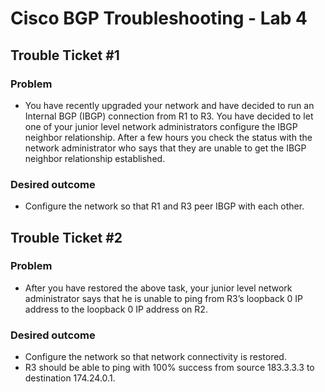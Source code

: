 # Cisco BGP Troubleshooting - Lab 4

## Trouble Ticket #1

### Problem
- You have recently upgraded your network and have decided to run an Internal BGP (IBGP) connection from R1 to R3. You have decided to let one of your junior level network administrators configure the IBGP neighbor relationship. After a few hours you check the status with the network administrator who says that they are unable to get the IBGP neighbor relationship established.

### Desired outcome
- Configure the network so that R1 and R3 peer IBGP with each other.

## Trouble Ticket #2

### Problem
- After you have restored the above task, your junior level network administrator says that he is unable to ping from R3’s loopback 0 IP address to the loopback 0 IP address on R2.

### Desired outcome
- Configure the network so that network connectivity is restored.
- R3 should be able to ping with 100% success from source 183.3.3.3 to destination 174.24.0.1. 
